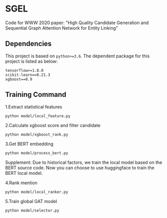 # SGEL
Code for WWW 2020 paper: "High Quality Candidate Generation and Sequential Graph Attention Network for Entity Linking"

## Dependencies
This project is based on ```python>=3.6```. The dependent package for this project is listed as below:
```
tensorflow>=1.8.0
scikit-learn==0.21.3
xgboost==0.9
```

## Training Command
1.Extract statistical features
```
python model/local_feature.py
```

2.Calculate xgboost score and filter candidate 
```
python model/xgboost_rank.py
```

3.Get BERT embedding
```
python model/process_bert.py
```
Supplement: Due to historical factors, we train the local model based on the BERT source code. 
Now you can choose to use huggingface to train the BERT local model. 


4.Rank mention
```
python model/local_ranker.py
```

5.Train global GAT model
```
python model/selector.py
```
